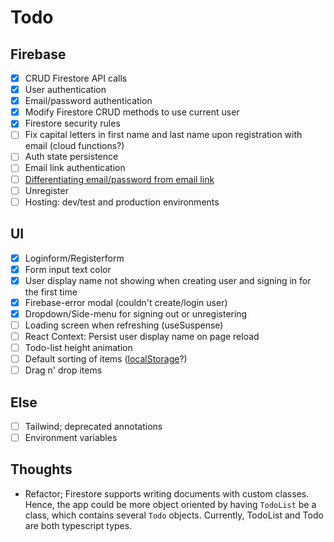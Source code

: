 # Todo

## Firebase

- [x] CRUD Firestore API calls
- [x] User authentication
- [x] Email/password authentication
- [x] Modify Firestore CRUD methods to use current user
- [x] Firestore security rules
- [ ] Fix capital letters in first name and last name upon registration with email (cloud functions?)
- [ ] Auth state persistence
- [ ] Email link authentication
- [ ] [Differentiating email/password from email link](https://firebase.google.com/docs/auth/web/email-link-auth?hl=en&authuser=0)
- [ ] Unregister
- [ ] Hosting: dev/test and production environments

## UI

- [x] Loginform/Registerform
- [x] Form input text color
- [x] User display name not showing when creating user and signing in for the first time
- [x] Firebase-error modal (couldn't create/login user)
- [x] Dropdown/Side-menu for signing out or unregistering
- [ ] Loading screen when refreshing (useSuspense)
- [ ] React Context: Persist user display name on page reload
- [ ] Todo-list height animation
- [ ] Default sorting of items ([localStorage](https://www.freecodecamp.org/news/how-to-use-localstorage-with-react-hooks-to-set-and-get-items/)?)
- [ ] Drag n' drop items

## Else

- [ ] Tailwind; deprecated annotations
- [ ] Environment variables

## Thoughts

- Refactor; Firestore supports writing documents with custom classes. Hence, the app could be more object oriented by having `TodoList` be a class, which contains several `Todo` objects. Currently, TodoList and Todo are both typescript types.

